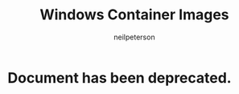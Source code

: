﻿---
title: Windows Container Images
description: Create and manage container images with Windows containers.
keywords: docker, containers
author: neilpeterson
manager: timlt
ms.date: 08/22/2016
ms.topic: article
ms.prod: windows-containers
ms.service: windows-containers
ms.assetid: d8163185-9860-4ee4-9e96-17b40fb508bc
redirect_url: https://docs.docker.com/engine/tutorials/dockerimages/
---

# Document has been deprecated.